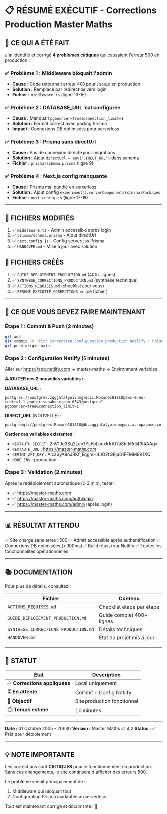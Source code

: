 # 📋 RÉSUMÉ EXÉCUTIF - Corrections Production Master Maths

## 🎯 **CE QUI A ÉTÉ FAIT**

J'ai identifié et corrigé **4 problèmes critiques** qui causaient l'erreur 500 en production :

### ✅ **Problème 1 : Middleware bloquait l'admin**
- **Cause :** Code retournait erreur 403 pour `/admin` en production
- **Solution :** Remplacé par redirection vers login
- **Fichier :** `middleware.ts` (ligne 13-16)

### ✅ **Problème 2 : DATABASE_URL mal configurée**
- **Cause :** Manquait `pgbouncer=true&connection_limit=1`
- **Solution :** Format correct avec pooling Prisma
- **Impact :** Connexions DB optimisées pour serverless

### ✅ **Problème 3 : Prisma sans directUrl**
- **Cause :** Pas de connexion directe pour migrations
- **Solution :** Ajout `directUrl = env("DIRECT_URL")` dans schema
- **Fichier :** `prisma/schema.prisma` (ligne 9)

### ✅ **Problème 4 : Next.js config manquante**
- **Cause :** Prisma mal bundlé en serverless
- **Solution :** Ajout config `experimental.serverComponentsExternalPackages`
- **Fichier :** `next.config.js` (ligne 17-19)

---

## 📁 **FICHIERS MODIFIÉS**

1. ✅ `middleware.ts` - Admin accessible après login
2. ✅ `prisma/schema.prisma` - Ajout directUrl
3. ✅ `next.config.js` - Config serverless Prisma
4. ✅ `HANDOVER.md` - Mise à jour avec solution

## 📄 **FICHIERS CRÉÉS**

1. ✅ `GUIDE_DEPLOIEMENT_PRODUCTION.md` (400+ lignes)
2. ✅ `SYNTHESE_CORRECTIONS_PRODUCTION.md` (synthèse technique)
3. ✅ `ACTIONS_REQUISES.md` (checklist pour vous)
4. ✅ `RESUME_EXECUTIF_CORRECTIONS.md` (ce fichier)

---

## 🚀 **CE QUE VOUS DEVEZ FAIRE MAINTENANT**

### **Étape 1 : Commit & Push** (2 minutes)

```bash
git add .
git commit -m "fix: Correction configuration production Netlify + Prisma"
git push origin main
```

### **Étape 2 : Configuration Netlify** (5 minutes)

Aller sur https://app.netlify.com → master-maths → Environment variables

**AJOUTER ces 2 nouvelles variables :**

**DATABASE_URL** :
```
postgres://postgres.zqgjhtafyuivnmgyqcix:Romane181818@aws-0-eu-central-1.pooler.supabase.com:6543/postgres?pgbouncer=true&connection_limit=1
```

**DIRECT_URL** (NOUVELLE) :
```
postgresql://postgres:Romane181818@db.zqgjhtafyuivnmgyqcix.supabase.co:5432/postgres
```

**Garder ces variables existantes :**
- `NEXTAUTH_SECRET` : 2nV1Jo3Sq2Lcp3YLFoLuqxk1rAf7aShtkRdj43i4AAg=
- `NEXTAUTH_URL` : https://master-maths.com
- `GEMINI_API_KEY` : AIzaSyA9nJRKf_BqgmH4JO2fGRju01FFMM8K1XQ
- `NODE_ENV` : production

### **Étape 3 : Validation** (2 minutes)

Après le redéploiement automatique (2-3 min), tester :
- ✅ https://master-maths.com
- ✅ https://master-maths.com/auth/login
- ✅ https://master-maths.com/admin (après login)

---

## 📊 **RÉSULTAT ATTENDU**

✅ Site charge sans erreur 500
✅ Admin accessible après authentification
✅ Connexions DB optimisées (< 100ms)
✅ Build réussi sur Netlify
✅ Toutes les fonctionnalités opérationnelles

---

## 📚 **DOCUMENTATION**

Pour plus de détails, consultez :

| Fichier | Contenu |
|---------|---------|
| `ACTIONS_REQUISES.md` | Checklist étape par étape |
| `GUIDE_DEPLOIEMENT_PRODUCTION.md` | Guide complet 400+ lignes |
| `SYNTHESE_CORRECTIONS_PRODUCTION.md` | Détails techniques |
| `HANDOVER.md` | État du projet mis à jour |

---

## 🎉 **STATUT**

| État | Description |
|------|-------------|
| ✅ **Corrections appliquées** | Local uniquement |
| ⏳ **En attente** | Commit + Config Netlify |
| 🎯 **Objectif** | Site production fonctionnel |
| ⏱️ **Temps estimé** | 10 minutes |

---

**Date :** 31 Octobre 2025 - 20h30
**Version :** Master Maths v1.4.2
**Status :** ✅ Prêt pour déploiement

---

## 💡 **NOTE IMPORTANTE**

Les corrections sont **CRITIQUES** pour le fonctionnement en production.
Sans ces changements, le site continuera d'afficher des erreurs 500.

Le problème venait principalement de :
1. Middleware qui bloquait tout
2. Configuration Prisma inadaptée au serverless

Tout est maintenant corrigé et documenté ! 🚀

